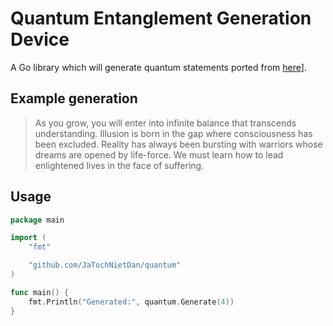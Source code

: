 # Quantum Entanglement Generation Device
A Go library which will generate quantum statements ported from [here](http://sebpearce.com/bullshit/)].

## Example generation

> As you grow, you will enter into infinite balance that transcends understanding. Illusion is born in the gap where consciousness has been excluded. Reality has always been bursting with warriors whose dreams are opened by life-force. We must learn how to lead enlightened lives in the face of suffering.

## Usage

```go
package main

import (
	"fmt"

	"github.com/JaTochNietDan/quantum"
)

func main() {
	fmt.Println("Generated:", quantum.Generate(4))
}
```
